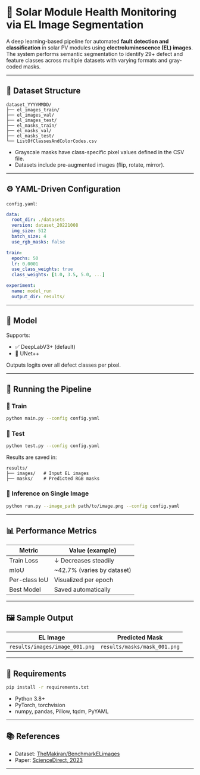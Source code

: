 # 🔆 Solar Module Health Monitoring via EL Image Segmentation

A deep learning-based pipeline for automated **fault detection and classification** in solar PV modules using **electroluminescence (EL) images**. The system performs semantic segmentation to identify 29+ defect and feature classes across multiple datasets with varying formats and gray-coded masks.

---

## 📁 Dataset Structure

```
dataset_YYYYMMDD/
├── el_images_train/
├── el_images_val/
├── el_images_test/
├── el_masks_train/
├── el_masks_val/
├── el_masks_test/
└── ListOfClassesAndColorCodes.csv
```

- Grayscale masks have class-specific pixel values defined in the CSV file.
- Datasets include pre-augmented images (flip, rotate, mirror).

---

## ⚙️ YAML-Driven Configuration

 `config.yaml`:

```yaml
data:
  root_dir: ./datasets
  version: dataset_20221008
  img_size: 512
  batch_size: 4
  use_rgb_masks: false

train:
  epochs: 50
  lr: 0.0001
  use_class_weights: true
  class_weights: [1.0, 3.5, 5.0, ...]

experiment:
  name: model_run
  output_dir: results/
```

---

## 🧠 Model

Supports:

- ✅ DeepLabV3+ (default)
- 🧪 UNet++

Outputs logits over all defect classes per pixel.

---

## 🚀 Running the Pipeline

### 🔹 Train

```bash
python main.py --config config.yaml
```

### 🔹 Test

```bash
python test.py --config config.yaml
```

Results are saved in:

```
results/
├── images/   # Input EL images
├── masks/    # Predicted RGB masks
```

### 🔹 Inference on Single Image

```bash
python run.py --image_path path/to/image.png --config config.yaml
```

---

## 📊 Performance Metrics

| Metric        | Value (example)             |
| ------------- | --------------------------- |
| Train Loss    | ↓ Decreases steadily        |
| mIoU          | ~42.7% (varies by dataset)  |
| Per-class IoU | Visualized per epoch        |
| Best Model    | Saved automatically         |

---

## 🖼️ Sample Output

| EL Image                       | Predicted Mask               |
| ----------------------------- | ---------------------------- |
| `results/images/image_001.png` | `results/masks/mask_001.png` |

---

## 🔧 Requirements

```bash
pip install -r requirements.txt
```

- Python 3.8+
- PyTorch, torchvision
- numpy, pandas, Pillow, tqdm, PyYAML

---

## 📚 References

- Dataset: [TheMakiran/BenchmarkELimages](https://github.com/TheMakiran/BenchmarkELimages)
- Paper: [ScienceDirect, 2023](https://www.sciencedirect.com/science/article/pii/S2772941923000017)

---

